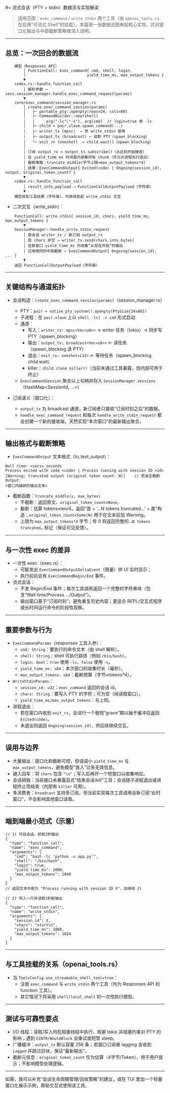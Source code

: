 #+ 流式会话（PTY + stdin）数据流与实现解读

> 适用范围：`exec_command` / `write_stdin` 两个工具（由 `openai_tools.rs` 在启用“可流式 Shell”时挂载）。本篇用一张数据流图串起核心实现，并对窗口化输出与中部截断策略做深入说明。

---

## 总览：一次回合的数据流

```
    模型（Responses API）
        │ FunctionCall: exec_command{ cmd, shell, login,
        │                           yield_time_ms, max_output_tokens }
        ▼
    codex.rs::handle_function_call
        │ 解析参数 → sess.session_manager.handle_exec_command_request(params)
        ▼
    core/exec_command/session_manager.rs
        │ create_exec_command_session(params)
        │   ├─ portable_pty::openpty(rows=24, cols=80)
        │   ├─ CommandBuilder::new(shell)
        │   │     arg("-lc"|"-c"), arg(cmd)  // login=true 用 -lc
        │   ├─ child = pair.slave.spawn_command(...)
        │   ├─ writer_tx (mpsc)  → 供 write_stdin 使用
        │   ├─ output_tx (broadcast) ← 读取 PTY（spawn_blocking）
        │   └─ exit_rx (oneshot)  ← child.wait()（spawn_blocking）
        │
        │ 订阅 output_rx = output_tx.subscribe()（从此刻开始接收）
        │ 在 yield_time_ms 时间窗内收集所有 chunk（并允许进程先行退出）
        │ 截断策略：truncate_middle(字节上限≈max_output_tokens*4)
        │ 结果：ExecCommandOutput{ Exited(code) | Ongoing(session_id), output, original_token_count? }
        ▼
    codex.rs::handle_function_call
        │ result_into_payload → FunctionCallOutputPayload（字符串）
        ▼
    模型收到工具结果（字符串），可继续发起 write_stdin 交互
```

- 二次交互（write_stdin）：
```
    FunctionCall: write_stdin{ session_id, chars, yield_time_ms, max_output_tokens }
        ▼
    SessionManager::handle_write_stdin_request
        │ 取会话 writer_tx / 新订阅 output_rx
        │ 若 chars 非空 → writer_tx.send(chars.into_bytes)
        │ 在新窗口 yield_time_ms 内收集“从现在开始”的输出
        │ 应用相同的中部截断 → ExecCommandOutput{ Ongoing(session_id), ... }
        ▼
    返回 FunctionCallOutputPayload（字符串）
```

---

## 关键结构与通道拓扑

- 会话构造：`create_exec_command_session(params)`（session_manager.rs）
  - PTY：`pair = native_pty_system().openpty(PtySize{24x80})`
  - 子进程：在 `pair.slave` 上以 `shell -lc| -c cmd` 形式启动
  - 通道：
    - 写入：`writer_tx: mpsc<Vec<u8>>` → writer 任务（tokio）→ 同步写 PTY（spawn_blocking）
    - 输出：`output_tx: broadcast<Vec<u8>>` ← 读任务（spawn_blocking 读 PTY）
    - 退出：`exit_rx: oneshot<i32>` ← 等待任务（spawn_blocking child.wait）
    - killer：`child.clone_killer()`（当前未通过工具暴露，但内部可用于终止）
  - `ExecCommandSession` 聚合以上句柄并存入 `SessionManager.sessions`（HashMap<SessionId, ...>）

- 订阅语义（窗口化）：
  - `output_tx` 为 broadcast 通道，新订阅者只接收“订阅时刻之后”的数据。
  - `handle_exec_command_request` 和每次 `handle_write_stdin_request` 都会创建一个新的接收端，天然实现“本次窗口”的最新输出聚合。

---

## 输出格式与截断策略

- `ExecCommandOutput` 文本格式（to_text_output）：
```
Wall time: <secs> seconds
Process exited with code <code> | Process running with session ID <id>
[Warning: truncated output (original token count: N)]    // 若发生截断
Output:
<窗口内捕获的输出文本>
```
- 截断函数：`truncate_middle(s, max_bytes)`
  - 不截断：返回原文、`original_token_count=None`。
  - 截断：估算 tokens≈len/4，返回“首 + ‘…N tokens truncated…’ + 尾”构造；`original_token_count=Some(N)` 用于在文本前加 Warning。
  - 上限为 `max_output_tokens*4` 字节；传 0 将返回完整的 `…N tokens truncated…` 标记（保证可见反馈）。

---

## 与一次性 exec 的差异

- 一次性 exec（exec.rs）：
  - 可能发出 `ExecCommandOutputDeltaEvent`（限量）供 UI 实时显示；
  - 执行前后会有 `ExecCommandBegin/End` 事件。
- 流式会话：
  - 不发 Begin/End 事件；每次工具调用返回一个完整的字符串块（包含“Wall time/Process …/Output”）。
  - 输出窗口基于“订阅时刻”，避免重复历史内容；更适合 REPL/交互式程序或长时间运行命令的阶段性观察。

---

## 重要参数与行为

- `ExecCommandParams`（responses 工具入参）：
  - `cmd: String`：要执行的命令文本（由 shell 解析）。
  - `shell: String`：shell 可执行路径（例如 `/bin/bash`）。
  - `login: bool`：`true` 使用 `-lc`，`false` 使用 `-c`。
  - `yield_time_ms: u64`：本次窗口的收集时长（毫秒）。
  - `max_output_tokens: u64`：截断预算（字节≈tokens*4）。
- `WriteStdinParams`：
  - `session_id: u32`：`exec_command` 返回的会话 id。
  - `chars: String`：要写入 PTY 的字符；可为空（纯读取窗口）。
  - `yield_time_ms/max_output_tokens`：与上同。
- 进程退出：
  - 若在窗口内收到 `exit_rx`，会进行一个极短“grace”期以抽干缓冲后返回 `Exited(code)`。
  - 未退出则返回 `Ongoing(session_id)`，供后续继续交互。

---

## 误用与边界

- 大量输出：窗口化和截断可控，但请调小 `yield_time_ms` 与 `max_output_tokens`，避免模型“吞入”过多无效信息。
- 键入回车：将 `chars` 包含 `"\n"`；写入后再开一个短窗口以收集响应。
- 会话销毁：当前接口未暴露显式“结束会话/kill”工具；会话随子进程退出或进程终止而结束（内部有 `killer` 可用）。
- 多消费者：`broadcast` 支持多订阅，但当前实现每次工具调用会新订阅“此时窗口”，不会影响其他窗口读取。

---

## 端到端最小范式（示意）

```jsonc
// 1) 开启会话，抓取2秒输出
{
  "type": "function_call",
  "name": "exec_command",
  "arguments": {
    "cmd": "bash -lc 'python -u app.py'",
    "shell": "/bin/bash",
    "login": true,
    "yield_time_ms": 2000,
    "max_output_tokens": 2048
  }
}
// 返回文本中若为 "Process running with session ID X"，则继续 2)

// 2) 写入一行并读取1秒新输出
{
  "type": "function_call",
  "name": "write_stdin",
  "arguments": {
    "session_id": X,
    "chars": "start\n",
    "yield_time_ms": 1000,
    "max_output_tokens": 1024
  }
}
```

---

## 与工具挂载的关系（openai_tools.rs）

- 当 `ToolsConfig.use_streamable_shell_tool=true`：
  - 注册 `exec_command` 与 `write_stdin` 两个工具（均为 Responses API 的 function 工具）。
  - 其它情况下将采用 `shell/local_shell` 的一次性执行模型。

---

## 测试与可靠性要点

- I/O 线程：读取/写入均在阻塞线程中执行，规避 tokio 非阻塞约束对 PTY 的影响；遇到 `EINTR/WouldBlock` 会重试或短暂 sleep。
- 广播缓冲：`output_tx` 默认容量 256 条；若窗口订阅者 lagging 会收到 `Lagged` 并跳过旧块，保证“最新输出”。
- 截断元信息：`original_token_count` 仅为估算（4字节/Token），用于用户提示；不影响模型处理逻辑。

---

如需，我可以补充“会话生命周期管理/回收策略”的建议，或在 TUI 里加一个轻量窗口化展示示例，帮助交互式使用该工具。

